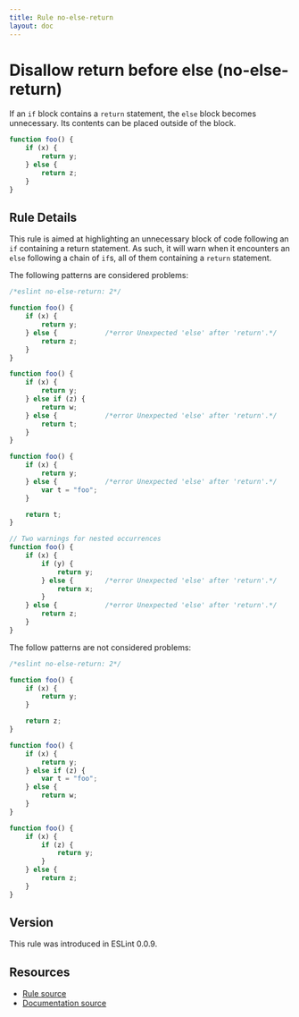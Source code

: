 ```yaml
---
title: Rule no-else-return
layout: doc
---
```

<!-- Note: No pull requests accepted for this file. See README.md in the root directory for details. -->
# Disallow return before else (no-else-return)

If an `if` block contains a `return` statement, the `else` block becomes unnecessary. Its contents can be placed outside of the block.

```js
function foo() {
    if (x) {
        return y;
    } else {
        return z;
    }
}
```

## Rule Details

This rule is aimed at highlighting an unnecessary block of code following an `if` containing a return statement. As such, it will warn when it encounters an `else` following a chain of `if`s, all of them containing a `return` statement.

The following patterns are considered problems:

```js
/*eslint no-else-return: 2*/

function foo() {
    if (x) {
        return y;
    } else {            /*error Unexpected 'else' after 'return'.*/
        return z;
    }
}

function foo() {
    if (x) {
        return y;
    } else if (z) {
        return w;
    } else {            /*error Unexpected 'else' after 'return'.*/
        return t;
    }
}

function foo() {
    if (x) {
        return y;
    } else {            /*error Unexpected 'else' after 'return'.*/
        var t = "foo";
    }

    return t;
}

// Two warnings for nested occurrences
function foo() {
    if (x) {
        if (y) {
            return y;
        } else {        /*error Unexpected 'else' after 'return'.*/
            return x;
        }
    } else {            /*error Unexpected 'else' after 'return'.*/
        return z;
    }
}
```

The follow patterns are not considered problems:

```js
/*eslint no-else-return: 2*/

function foo() {
    if (x) {
        return y;
    }

    return z;
}

function foo() {
    if (x) {
        return y;
    } else if (z) {
        var t = "foo";
    } else {
        return w;
    }
}

function foo() {
    if (x) {
        if (z) {
            return y;
        }
    } else {
        return z;
    }
}
```

## Version

This rule was introduced in ESLint 0.0.9.

## Resources

* [Rule source](https://github.com/eslint/eslint/tree/master/lib/rules/no-else-return.js)
* [Documentation source](https://github.com/eslint/eslint/tree/master/docs/rules/no-else-return.md)
